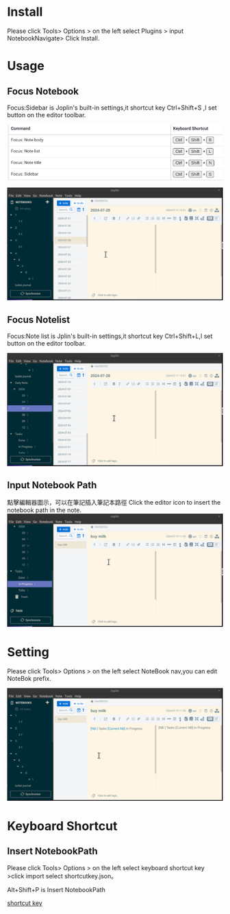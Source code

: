 
# Install
Please click Tools> Options > on the left select Plugins > input NotebookNavigate> Click Install.
# Usage
## Focus Notebook
Focus:Sidebar is Joplin's built-in settings,it shortcut key Ctrl+Shift+S ,I set button on the editor toolbar.


![Joplin Focus shortcut .png](https://github.com/fishpcblog/joplin-plugin-notebooks-navigate/blob/main/screenshot/Joplin%20Focus%20shortcut%20.png)


![focus sidebar.gif](https://github.com/fishpcblog/joplin-plugin-notebooks-navigate/blob/main/screenshot/focus%20sidebar.gif)



## Focus Notelist
Focus:Note list  is Jplin's built-in settings,it shortcut key Ctrl+Shift+L,I set button on the editor toolbar.

![focus Notelist.gif](https://github.com/fishpcblog/joplin-plugin-notebooks-navigate/blob/main/screenshot/focus%20Notelist.gif)

## Input Notebook Path
點擊編輯器圖示，可以在筆記插入筆記本路徑
Click the editor icon to insert the notebook path in the note.
![InputNotebookPath.gif](https://github.com/fishpcblog/joplin-plugin-notebooks-navigate/blob/main/screenshot/InputNotebookPath.gif)
# Setting
Please click Tools> Options >  on the left select NoteBook nav,you can edit NoteBok prefix.


![Notebook prefix set.gif](https://github.com/fishpcblog/joplin-plugin-notebooks-navigate/blob/main/screenshot/Notebook%20prefix%20set.gif)


# Keyboard Shortcut
## Insert NotebookPath
Please click Tools> Options >  on the left select keyboard shortcut key  >click import select shortcutkey.json。

Alt+Shift+P is Insert NotebookPath

[shortcut key](https://github.com/fishpcblog/joplin-plugin-notebooks-navigate/blob/main/src/shortcutkey.json)

